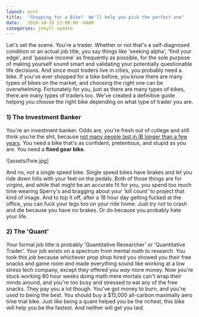 ```yaml
---
layout: post
title:  "Shopping for a Bike?  We'll help you pick the perfect one"
date:   2020-10-10 23:00:00 -0400
categories: jekyll update
---
```


Let's set the scene.  You're a trader.  Whether or not that's a self-diagnosed condition or an actual job title, you say things like 'seeking alpha', 'find your edge', and 'passive income' as frequently as possible, for the sole purpose of making yourself sound smart and validating your potentially questionable life decisions.  And since most traders live in cities, you probably need a bike.  If you've ever shopped for a bike before, you know there are many types of bikes on the market, and choosing the right one can be overwhelming.  Fortunately for you, just as there are many types of bikes, there are many types of traders too.  We've created a definitive guide helping you choose the right bike depending on what type of trader you are.

### 1) The Investment Banker
You're an investment banker.  Odds are, you're fresh out of college and still think you're the shit, because [not many people last in IB longer than a few years](https://news.efinancialcareers.com/us-en/139375/nearly-half-of-junior-ma-bankers-at-top-banks-quit-within-three-years).  You need a bike that's as confident, pretentious, and stupid as you are.  You need a **fixed gear bike**.  

![assets/fixie.jpg]

And no, *not* a single speed bike.  Single speed bikes have brakes and let you ride down hills with your feet on the pedals.  Both of those things are for virgins, and while that might be an accurate fit for you, you spend too much time wearing Sperry's and bragging about your 'kill count' to project that kind of image.  And to top it off, after a 18 hour day getting fucked at the office, you can fuck your legs too on your ride home.  Just try not to crash and die because you have no brakes.  Or do because you probably hate your life. 

### 2) The 'Quant'

Your formal job title is probably 'Quantitative Researcher' or 'Quantitative Trader'.  Your job exists on a spectrum from mental math to research.  You took this job because whichever prop shop hired you showed you their free snacks and game room and made everything sound like working at a low stress tech company, except they offered you *way* more money.  Now you're stuck working 80 hour weeks doing math mere mortals can't wrap their minds around, and you're too busy and stressed to eat any of the free snacks.  They pay you a lot though. You've got money to burn, and you're used to being the best.  You should buy a $15,000 all-carbon maximally aero time trial bike.  Just like being a quant helped you be the richest, this bike will help you be the fastest.  And neither will get you laid.  
